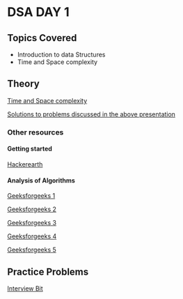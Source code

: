 # DSA DAY 1

## Topics Covered

* Introduction to data Structures
* Time and Space complexity

## Theory

[Time and Space complexity ](https://github.com/py93/DSA-for-Interviews-GirlScript-EOP/blob/master/Day%201/Day1.pptx?raw=true)

[Solutions to problems discussed in the above presentation](https://github.com/py93/DSA-for-Interviews-GirlScript-EOP/blob/master/Day%201/Day1.pptx?raw=true)

### Other resources

#### Getting started

[Hackerearth](https://www.hackerearth.com/practice/basic-programming/complexity-analysis/time-and-space-complexity/tutorial/)

#### Analysis of Algorithms

[Geeksforgeeks 1](https://www.geeksforgeeks.org/analysis-of-algorithms-set-1-asymptotic-analysis/)

[Geeksforgeeks 2](https://www.geeksforgeeks.org/analysis-of-algorithms-set-2-asymptotic-analysis/)

[Geeksforgeeks 3](https://www.geeksforgeeks.org/analysis-of-algorithms-set-3asymptotic-notations/)

[Geeksforgeeks 4](https://www.geeksforgeeks.org/analysis-of-algorithms-set-4-analysis-of-loops/)

[Geeksforgeeks 5](https://www.geeksforgeeks.org/analysis-algorithm-set-4-master-method-solving-recurrences/)

## Practice Problems

[Interview Bit](https://www.interviewbit.com/courses/programming/topics/time-complexity/)


